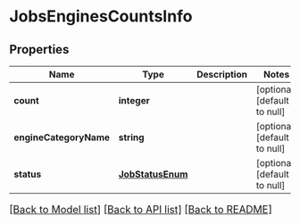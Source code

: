 # JobsEnginesCountsInfo

## Properties
Name | Type | Description | Notes
------------ | ------------- | ------------- | -------------
**count** | **integer** |  | [optional] [default to null]
**engineCategoryName** | **string** |  | [optional] [default to null]
**status** | [**JobStatusEnum**](JobStatusEnum.md) |  | [optional] [default to null]

[[Back to Model list]](../README.md#documentation-for-models) [[Back to API list]](../README.md#documentation-for-api-endpoints) [[Back to README]](../README.md)

<style>
     p, ul, ol, li { font-size: 18px !important;}
</style>


